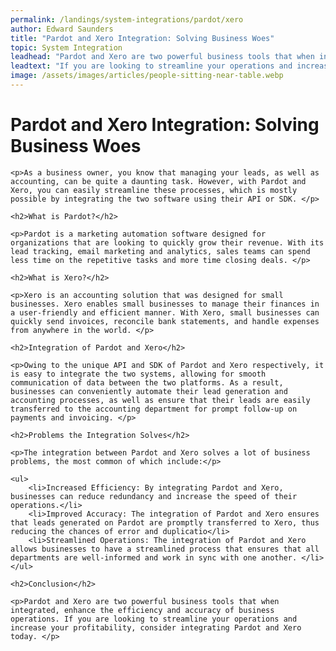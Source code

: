 ```yaml
---
permalink: /landings/system-integrations/pardot/xero
author: Edward Saunders
title: "Pardot and Xero Integration: Solving Business Woes"
topic: System Integration
leadhead: "Pardot and Xero are two powerful business tools that when integrated, enhance the efficiency and accuracy of business operations"
leadtext: "If you are looking to streamline your operations and increase your profitability, consider integrating Pardot and Xero today."
image: /assets/images/articles/people-sitting-near-table.webp
---
```

<div class="arttext">
	<h1>Pardot and Xero Integration: Solving Business Woes </h1>

	<p>As a business owner, you know that managing your leads, as well as accounting, can be quite a daunting task. However, with Pardot and Xero, you can easily streamline these processes, which is mostly possible by integrating the two software using their API or SDK. </p>

	<h2>What is Pardot?</h2>

	<p>Pardot is a marketing automation software designed for organizations that are looking to quickly grow their revenue. With its lead tracking, email marketing and analytics, sales teams can spend less time on the repetitive tasks and more time closing deals. </p>

	<h2>What is Xero?</h2>

	<p>Xero is an accounting solution that was designed for small businesses. Xero enables small businesses to manage their finances in a user-friendly and efficient manner. With Xero, small businesses can quickly send invoices, reconcile bank statements, and handle expenses from anywhere in the world. </p>

	<h2>Integration of Pardot and Xero</h2>

	<p>Owing to the unique API and SDK of Pardot and Xero respectively, it is easy to integrate the two systems, allowing for smooth communication of data between the two platforms. As a result, businesses can conveniently automate their lead generation and accounting processes, as well as ensure that their leads are easily transferred to the accounting department for prompt follow-up on payments and invoicing. </p>

	<h2>Problems the Integration Solves</h2>

	<p>The integration between Pardot and Xero solves a lot of business problems, the most common of which include:</p>

	<ul>
		<li>Increased Efficiency: By integrating Pardot and Xero, businesses can reduce redundancy and increase the speed of their operations.</li>
		<li>Improved Accuracy: The integration of Pardot and Xero ensures that leads generated on Pardot are promptly transferred to Xero, thus reducing the chances of error and duplicatio</li>
		<li>Streamlined Operations: The integration of Pardot and Xero allows businesses to have a streamlined process that ensures that all departments are well-informed and work in sync with one another. </li>
	</ul>

	<h2>Conclusion</h2>

	<p>Pardot and Xero are two powerful business tools that when integrated, enhance the efficiency and accuracy of business operations. If you are looking to streamline your operations and increase your profitability, consider integrating Pardot and Xero today. </p>

</div>